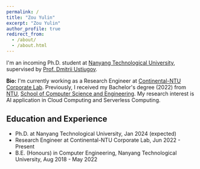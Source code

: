 ```yaml
---
permalink: /
title: "Zou Yulin"
excerpt: "Zou Yulin"
author_profile: true
redirect_from:
  - /about/
  - /about.html
---
```


I'm an incoming Ph.D. student at [Nanyang Technological University](https://www.ntu.edu.sg), supervised by [Prof. Dmitrii Ustiugov](https://ustiugov.github.io/). 

**Bio:** I'm currently working as a Research Engineer at [Continental-NTU Corporate Lab](https://www.ntu.edu.sg/continental-ntu). Previously, I received my Bachelor's degree (2022) from [NTU](https://www.ntu.edu.sg), [School of Computer Science and Engineering](https://www.ntu.edu.sg/scse). My research interest is AI application in Cloud Computing and Serverless Computing.


Education and Experience
-----

* Ph.D. at Nanyang Technological University, Jan 2024 (expected)
* Research Engineer at Continental-NTU Corporate Lab, Jun 2022 - Present
* B.E. (Honours) in Computer Engineering, Nanyang Technological University, Aug 2018 - May 2022
